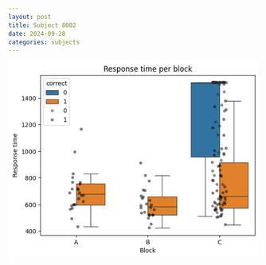 ```yaml
---
layout: post
title: Subject 8002
date: 2024-09-28
categories: subjects
---
```


![](data/8002/run-1/8002_rt.png)

